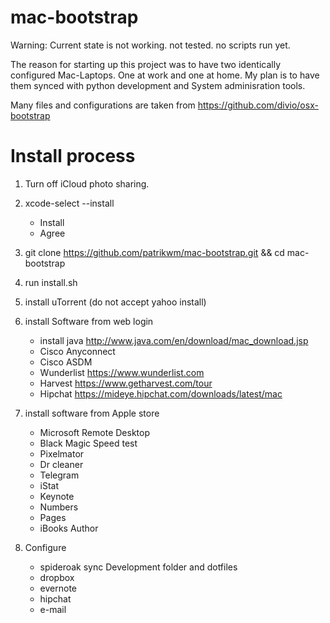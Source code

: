 # mac-bootstrap

Warning: Current state is not working. not tested. no scripts run yet.

The reason for starting up this project was to have two identically configured Mac-Laptops. One at work and one at home.
My plan is to have them synced with python development and System adminisration tools.

Many files and configurations are taken from https://github.com/divio/osx-bootstrap

# Install process
1. Turn off iCloud photo sharing. 
2. xcode-select --install
    - Install
    - Agree
3. git clone https://github.com/patrikwm/mac-bootstrap.git && cd mac-bootstrap
4. run install.sh
5. install uTorrent (do not accept yahoo install)
6. install Software from web login
    - install java http://www.java.com/en/download/mac_download.jsp
    - Cisco Anyconnect
    - Cisco ASDM
    - Wunderlist https://www.wunderlist.com
    - Harvest https://www.getharvest.com/tour
    - Hipchat https://mideye.hipchat.com/downloads/latest/mac
    
7. install software from Apple store
    - Microsoft Remote Desktop
    - Black Magic Speed test
    - Pixelmator
    - Dr cleaner
    - Telegram
    - iStat
    - Keynote
    - Numbers
    - Pages
    - iBooks Author
 
 8. Configure 
    - spideroak
        sync Development folder and dotfiles
    - dropbox
    - evernote
    - hipchat
    - e-mail